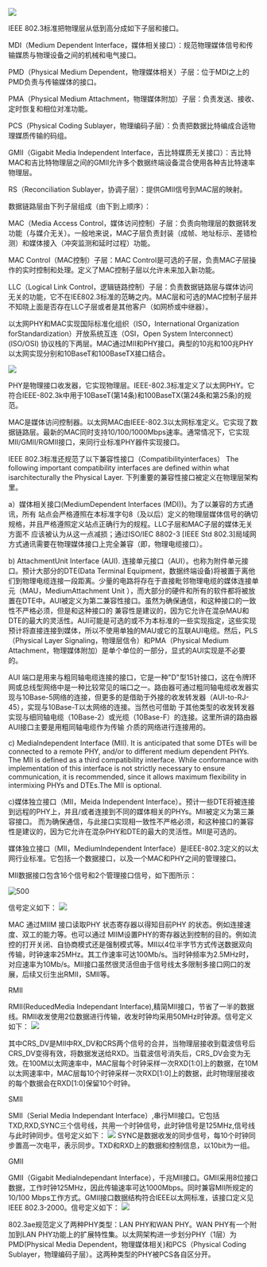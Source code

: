 

![](images/Pasted%20image%2020231012093618.png)

IEEE 802.3标准把物理层从低到高分成如下子层和接口。

MDI（Medium Dependent Interface，媒体相关接口）：规范物理媒体信号和传输媒质与物理设备之间的机械和电气接口。

PMD（Physical Medium Dependent，物理媒体相关）子层：位于MDI之上的PMD负责与传输媒体的接口。

PMA（Physical Medium Attachment，物理媒体附加）子层：负责发送、接收、定时恢复和相位对准功能。

PCS（Physical Coding Sublayer，物理编码子层）：负责把数据比特编成合适物理媒质传输的码组。

GMII（Gigabit Media Independent Interface，吉比特媒质无关接口）：吉比特MAC和吉比特物理层之间的GMII允许多个数据终端设备混合使用各种吉比特速率物理层。

RS（Reconciliation Sublayer，协调子层）：提供GMII信号到MAC层的映射。

数据链路层由下列子层组成（由下到上顺序）：

MAC（Media Access Control，媒体访问控制）子层：负责向物理层的数据转发功能（与媒介无关）。一般地来说，MAC子层负责封装（成帧、地址标示、差错检测）和媒体接入（冲突监测和延时过程）功能。

MAC Control（MAC控制）子层：MAC Control是可选的子层，负责MAC子层操作的实时控制和处理。定义了MAC控制子层以允许未来加入新功能。

LLC（Logical Link Control，逻辑链路控制）子层：负责数据链路层与媒体访问无关的功能，它不在IEE802.3标准的范畴之内。MAC层和可选的MAC控制子层并不知晓上面是否存在LLC子层或者是其他客户（如网桥或中继器）。

以太网PHY和MAC实现国际标准化组织（ISO，International Organization forStandardization）开放系统互连（OSI，Open System Interconnect）(ISO/OSI) 协议栈的下两层。MAC通过MII和PHY接口。典型的10兆和100兆PHY以太网实现分别和10BaseT和100BaseTX接口结合。


![](images/Pasted%20image%2020231012093652.png)


PHY是物理接口收发器，它实现物理层。IEEE-802.3标准定义了以太网PHY。它符合IEEE-802.3k中用于10BaseT(第14条)和100BaseTX(第24条和第25条)的规范。

MAC是媒体访问控制器。以太网MAC由IEEE-802.3以太网标准定义。它实现了数据链路层。最新的MAC同时支持10/100/1000Mbps速率。通常情况下，它实现MII/GMII/RGMII接口，来同行业标准PHY器件实现接口。

IEEE 802.3标准还规范了以下兼容性接口（Compatibilityinterfaces）
The following important compatibility interfaces are defined within what isarchitecturally the Physical Layer. 下列重要的兼容性接口被定义在物理层架构里。

a）媒体相关接口(MediumDependent Interfaces (MDI))。为了以兼容的方式通讯，所有 站点会严格遵照在本标准字句8（及以后）定义的物理层媒体信号的确切规格，并且严格遵照定义站点正确行为的规程。LLC子层和MAC子层的媒体无关方面不 应该被认为从这一点减损；通过ISO/IEC 8802-3 [IEEE Std 802.3]局域网方式通讯需要在物理媒体接口上完全兼容（即，物理电缆接口）。

b) AttachmentUnit Interface (AUI). 连接单元接口（AUI）。也称为附件单元接口。预计大部分的DTE(Data Terminal Equipment，数据终端设备)将被置于离他们到物理电缆连接一段距离。少量的电路将存在于直接毗邻物理电缆的媒体连接单元（MAU，MediumAttachment Unit ），而大部分的硬件和所有的软件都将被放置在DTE中。AUI被定义为第二兼容性接口。虽然为确保通信，和这种接口的一致性不严格必须，但是和这种接口的 兼容性是建议的，因为它允许在混杂MAU和DTE的最大的灵活性。AUI可能是可选的或不为本标准的一些实现指定，这些实现预计将直接连接到媒体，所以不使用单独的MAU或它的互联AUI电缆。然后，PLS（Physical Layer Signaling，物理层信令）和PMA（Physical Medium Attachment，物理媒体附加）是单个单位的一部分，显式的AUI实现是不必要的。

AUI 端口是用来与粗同轴电缆连接的接口，它是一种"D"型15针接口，这在令牌环网或总线型网络中是一种比较常见的端口之一。路由器可通过粗同轴电缆收发器实现与10Base-5网络的连接，但更多的是借助于外接的收发转发器（AUI-to-RJ-45），实现与10Base-T以太网络的连接。当然也可借助 于其他类型的收发转发器实现与细同轴电缆（10Base-2）或光缆（10Base-F）的连接。这里所讲的路由器AUI接口主要是用粗同轴电缆作为传输 介质的网络进行连接用的。

c) MediaIndependent Interface (MII). It is anticipated that some DTEs will be connected to a remote PHY, and/or to different medium dependent PHYs. The MII is defined as a third compatibility interface. While conformance with implementation of this interface is not strictly necessary to ensure communication, it is recommended, since it allows maximum flexibility in intermixing PHYs and DTEs.The MII is optional.

c)媒体独立接口（MII，Meida Independent Interface）。预计一些DTE将被连接到远程的PHY上，并且/或者连接到不同的媒体相关的PHYs。MII被定义为第三兼容接口。 而为确保通信，与此接口实现相一致性不严格必须，和这种接口的兼容性是建议的，因为它允许在混杂PHY和DTE的最大的灵活性。MII是可选的。

媒体独立接口（MII，MediumIndependent Interface）是IEEE-802.3定义的以太网行业标准。它包括一个数据接口，以及一个MAC和PHY之间的管理接口。

MII数据接口包含16个信号和2个管理接口信号，如下图所示：

![500](images/Pasted%20image%2020231012093714.png)

信号定义如下：
![](images/Pasted%20image%2020231012093729.png)

MAC 通过MIIM 接口读取PHY 状态寄存器以得知目前PHY 的状态。例如连接速度、双工的能力等。也可以通过 MIIM设置PHY的寄存器达到控制的目的。例如流控的打开关闭、自协商模式还是强制模式等。MII以4位半字节方式传送数据双向传输，时钟速率25MHz。其工作速率可达100Mb/s。当时钟频率为2.5MHz时，对应速率为10Mb/s。MII接口虽然很灵活但由于信号线太多限制多接口网口的发展，后续又衍生出RMII，SMII等。


RMII

RMII(ReducedMedia Independant Interface),精简MII接口，节省了一半的数据线。RMII收发使用2位数据进行传输，收发时钟均采用50MHz时钟源。信号定义如下：
![](images/Pasted%20image%2020231012093749.png)


其中CRS_DV是MII中RX_DV和CRS两个信号的合并，当物理层接收到载波信号后CRS_DV变得有效，将数据发送给RXD。当载波信号消失后，CRS_DV会变为无效。在100M以太网速率中，MAC层每个时钟采样一次RXD[1:0]上的数据，在10M以太网速率中，MAC层每10个时钟采样一次RXD[1:0]上的数据，此时物理层接收的每个数据会在RXD[1:0]保留10个时钟。

SMII

SMII（Serial Media Independant Interface）,串行MII接口。它包括TXD,RXD,SYNC三个信号线，共用一个时钟信号，此时钟信号是125MHz,信号线与此时钟同步。信号定义如下：
![](images/Pasted%20image%2020231012093812.png)
SYNC是数据收发的同步信号，每10个时钟同步置高一次电平，表示同步。TXD和RXD上的数据和控制信息，以10bit为一组。

GMII

GMII（Gigabit MediaIndependant Interface），千兆MII接口。GMII采用8位接口数据，工作时钟125MHz，因此传输速率可达1000Mbps。同时兼容MII所规定的10/100 Mbps工作方式。GMII接口数据结构符合IEEE以太网标准，该接口定义见IEEE 802.3-2000。信号定义如下：
![](images/Pasted%20image%2020231012093828.png)

802.3ae规范定义了两种PHY类型：LAN PHY和WAN PHY。WAN PHY有一个附加到LAN PHY功能上的扩展特性集。以太网架构进一步划分PHY（1层）为PMD(Physical Media Dependent，物理媒体相关)和PCS（Physical Coding Sublayer，物理编码子层）。这两种类型的PHY被PCS各自区分开。

















